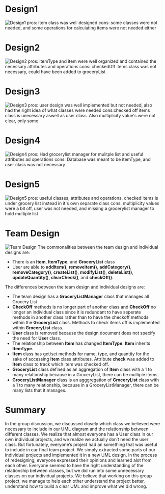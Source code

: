 
# Design1

![Design1](https://user-images.githubusercontent.com/77685562/112787737-3a3afa00-9027-11eb-86a3-21178821d556.png)
pros: item class was well designed
cons: some classes were not needed, and some operations for calculating items were not needed either
# Design2
![Design2](https://user-images.githubusercontent.com/77685562/112787942-bd5c5000-9027-11eb-9e27-fc43dba7ab47.png)
pros: itemType and item were well organized and contained the necessary attributes and operations
cons: checkedOff items class was not necessary, could have been added to groceryList
# Design3
![Design3](https://user-images.githubusercontent.com/77685562/112788099-162be880-9028-11eb-9f35-5b88af3252fa.png)
pros: user design was well implemented but not needed, also had the right idea of what classes were needed
cons:checked off items class is unecessary aswell as user class. Also multiplicity value's were not clear, only some
# Design4
![Design4](https://user-images.githubusercontent.com/77685562/112787996-debd3c00-9027-11eb-92d1-9fc97444a735.png)
pros: Had grocerylist manager for mulitple list and useful attributes ad operations
cons: Database was meant to be itemType, and user class was not necessary
# Design5
![Design5](https://user-images.githubusercontent.com/77685562/112788022-ed0b5800-9027-11eb-889c-8f173fc0961c.png)
pros: useful classes, attributes and operations, checked items is under grocery list instead in it's own separate class
cons: multiplicity values were a bit off, user was not needed, and missing a grocerylist manager to hold multiple list


# Team Design
![Team Design](https://user-images.githubusercontent.com/35271372/112788927-f39acf00-9029-11eb-83b5-d8a937016f9c.png)
The commonalities between the team design and individual designs are:
* There is an **Item**, **ItemType**, and **GroceryList** class
* User are able to **addItem()**, **removeItem()**, **addCategory()**, **removeCategory()**, **createList()**, 
**modifyList()**, **deleteList()**, **updateQuantity()**, **clearCheck()**, and **checkOff()**.

The differences between the team design and individual designs are:
* The team design has a **GroceryListManager** class that manages all Grocery List
* **CheckOff** methods is no longer part of another class and **CheckOff** no longer an individual class since it is redundant to 
have seperate methods in another class rather than to have the checkoff methods within the **GroceryList** class. Methods to check 
items off is implemented within **GroceryList** class.
* **User** class is removed because the design document does not specify the need for **User** class.
* The relationship between **Item** has changed **ItemType**. **Item** inherits **ItemType**.
* **Item** class has get/set methods for name, type, and quantity for the sake of accessing **Item** class attributes. 
Attribute **check** was added to **Item** class to track which item was checked off.
* **GroceryList** class defined as an aggregation of **Item** class with a 1 to many relationship because in a GroceryList, 
there can be multiple items.
* **GroceryListManager** class is an agggregation of **GroceryList** class with a 1 to many relationship, because in a 
GroceryListManager, there can be many lists that it manages.


# Summary

In the group discussion, we discussed closely which class we believed were necessary to include in our UML diagram and the relationship between 
different classes. We realize that almost everyone has a User class in our own individual projects, and we realize we actually don’t need the user class. 
But fortunately, everyone’s project had an something that was useful to include in our final team project. We simply extracted some parts of our individual 
projects and implemented it in a new UML design. In the process of redesigning, everyone expressed their opinions and learned alot from each other. 
Everyone seemed to have the right understanding of the relationship between classes, but we did run into some unnecessary classes on our individual 
projects. We believe that working on this group project, we manage to help each other understand the project better, understand how to build a clear UML and improve what we did wrong.
